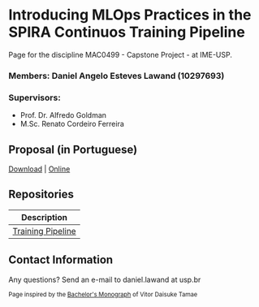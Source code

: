 #  Introducing MLOps Practices in the SPIRA Continuos Training Pipeline

Page for the discipline MAC0499 - Capstone Project - at IME-USP.

### **Members:** Daniel Angelo Esteves Lawand (10297693)

### **Supervisors:** 
  - Prof. Dr. Alfredo Goldman
  - M.Sc. Renato Cordeiro Ferreira

<!-- ### **Summary:**

Respiratory insufficiency is a symptom caused by the inadequate gas exchange performed by the respiratory system. [SPIRA](https://spira.ime.usp.br/coleta/) is a research project created during the COVID-19 pandemic to detect respiratory insufficiency via speech recognition based on Machine Learning models. The project is currently preparing to train a new generation of models that will be validated in hospitals with the help of medical personnel. Due to the demand for validation, one of the steps of this preparation phase is to build a new system that applies these models.
This monograph describes the planning, implementation and deployment of an intelligent distributed inference system that allows medical personnel to perform a respiratory insufficiency pre-diagnosis using the models created by SPIRA. The research shows the advantages in responsiveness and resilience obtained by adopting a reactive microservices architecture. Moreover, it emphasizes the importance of MLOps in modern Machine Learning Engineering through the lessons learned from the preliminary system. The impacts on quality obtained by following these principles are highlighted with the implementation of a pipeline and a registry to automate the deploy of new models in the final version of the inference system.  -->

## Proposal (in Portuguese)

[Download](./docs/proposal.pdf) | [Online](https://github.com/danlawand/MAC0499/blob/main/docs/proposal.pdf)

<!-- ## Poster

[Download](./poster.pdf)

## Presentation

[Download](./presentation.pptx)

## Published Article

[Download](./cbsoft.pdf)

## Subjective Part

[Download](./subjective_part.pdf)

## Monograph

[Download](./Monograph.pdf) -->

## Repositories

| Description |
| --- |
| [Training Pipeline](https://github.com/spirabr/SPIRA-training) |


## Contact Information

Any questions? Send an e-mail to daniel.lawand at usp.br


<sub>Page inspired by the [Bachelor's Monograph](https://daitamae.github.io/MAC0499/) of Vitor Daisuke Tamae</sub>
